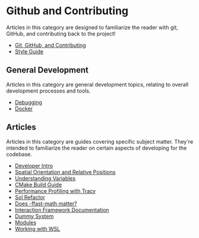 # Github and Contributing

Articles in this category are designed to familiarize the reader with git, GitHub, and contributing back to the project!

* [Git, GitHub, and Contributing](Git-GitHub-and-Contributing)
* [Style Guide](https://github.com/LandSandBoat/server/blob/base/CONTRIBUTING.md#style-guide)

## General Development

Articles in this category are general development topics, relating to overall development processes and tools.

* [Debugging](Debugging)
* [Docker](Docker)

## Articles

Articles in this category are guides covering specific subject matter. They're intended to familiarize the reader on certain aspects of developing for the codebase.

* [Developer Intro](Developer-Intro)
* [Spatial Orientation and Relative Positions](Spatial-Orientation-and-Relative-Positions)
* [Understanding Variables](Understanding-variables-%E2%80%94-a-brief-guide)
* [CMake Build Guide](CMake-Build-Guide)
* [Performance Profiling with Tracy](Performance-Profiling-with-Tracy)
* [Sol Refactor](Sol-Refactor)
* [Does -ffast-math matter?](Does-ffast-math-flag-matter)
* [Interaction Framework Documentation](Interaction-Framework-Documentation)
* [Dummy System](Dummy-System)
* [Modules](Modules)
* [Working with WSL](Working-with-WSL)

